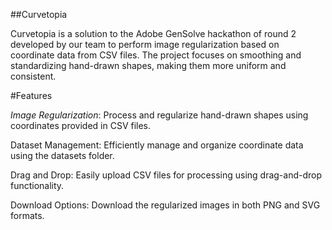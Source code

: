 ##Curvetopia

Curvetopia is a solution to the Adobe GenSolve hackathon  of round 2 developed by our team to perform image regularization based on coordinate data from CSV files. The project focuses on smoothing and standardizing hand-drawn shapes, making them more uniform and consistent.

#Features

*Image Regularization*: Process and regularize hand-drawn shapes using coordinates provided in CSV files.

Dataset Management: Efficiently manage and organize coordinate data using the datasets folder.

Drag and Drop: Easily upload CSV files for processing using drag-and-drop functionality.

Download Options: Download the regularized images in both PNG and SVG formats. 
 
 
